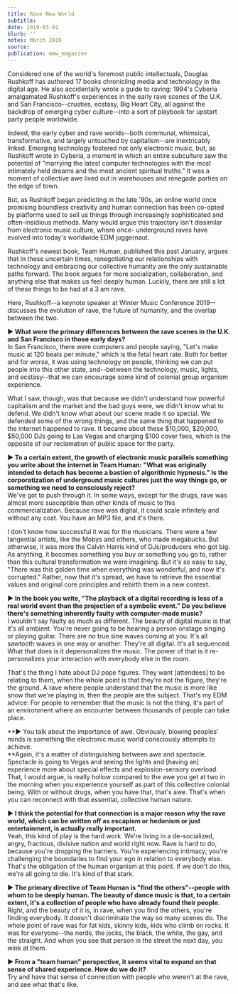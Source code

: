 ```yaml
---
title: Rave New World
subtitle:
date: 2019-03-01
blurb: ''
notes: March 2019
source:
publication: mmw_magazine
---
```


Considered one of the world's foremost public intellectuals, Douglas Rushkoff has authored 17 books chronicling media and technology in the digital age. He also accidentally wrote a guide to raving: 1994's Cyberia amalgamated Rushkoff's experiences in the early rave scenes of the U.K. and San Francisco--crusties, ecstasy, Big Heart City, all against the backdrop of emerging cyber culture--into a sort of playbook for upstart party people worldwide.

Indeed, the early cyber and rave worlds--both communal, whimsical, transformative, and largely untouched by capitalism--are inextricably linked. Emerging technology fostered not only electronic music, but, as Rushkoff wrote in Cyberia, a moment in which an entire subculture saw the potential of "marrying the latest computer technologies with the most intimately held dreams and the most ancient spiritual truths." It was a moment of collective awe lived out in warehouses and renegade parties on the edge of town.

But, as Rushkoff began predicting in the late '90s, an online world once promising boundless creativity and human connection has been co-opted by platforms used to sell us things through increasingly sophisticated and often-insidious methods. Many would argue this trajectory isn't dissimilar from electronic music culture, where once- underground raves have evolved into today's worldwide EDM juggernaut.

Rushkoff's newest book, Team Human, published this past January, argues that in these uncertain times, renegotiating our relationships with technology and embracing our collective humanity are the only sustainable paths forward. The book argues for more socialization, collaboration, and anything else that makes us feel deeply human. Luckily, there are still a lot of these things to be had at a 3 am rave.

Here, Rushkoff--a keynote speaker at Winter Music Conference 2019--discusses the evolution of rave, the future of humanity, and the overlap between the two.

**► What were the primary differences between the rave scenes in the U.K. and San Francisco in those early days?**  
In San Francisco, there were computers and people saying, "Let's make music at 120 beats per minute," which is the fetal heart rate. Both for better and for worse, it was using technology on people, thinking we can put people into this other state, and--between the technology, music, lights, and ecstasy--that we can encourage some kind of colonial group organism experience.

What I saw, though, was that because we didn't understand how powerful capitalism and the market and the bad guys were, we didn't know what to defend. We didn't know what about our scene made it so special. We defended some of the wrong things, and the same thing that happened to the internet happened to rave. It became about these $10,000, $20,000, $50,000 DJs going to Las Vegas and charging $100 cover fees, which is the opposite of our reclamation of public space for the party.

**► To a certain extent, the growth of electronic music parallels something you write about the internet in Team Human: "What was originally intended to detach has become a bastion of algorithmic hypnosis." Is the corporatization of underground music cultures just the way things go, or something we need to consciously reject?**  
We've got to push through it. In some ways, except for the drugs, rave was almost more susceptible than other kinds of music to this commercialization. Because rave was digital, it could scale infinitely and without any cost. You have an MP3 file, and it's there.

I don't know how successful it was for the musicians. There were a few tangential artists, like the Mobys and others, who made megabucks. But otherwise, it was more the Calvin Harris kind of DJs/producers who got big. As anything, it becomes something you buy or something you go to, rather than this cultural transformation we were imagining. But it's so easy to say, "There was this golden time when everything was wonderful, and now it's corrupted." Rather, now that it's spread, we have to retrieve the essential values and original core principles and rebirth them in a new context.

**► In the book you write, "The playback of a digital recording is less of a real world event than the projection of a symbolic event." Do you believe there's something inherently faulty with computer-made music?**  
I wouldn't say faulty as much as different. The beauty of digital music is that it's all ambient. You're never going to be hearing a person onstage singing or playing guitar. There are no true sine waves coming at you. It's all sawtooth waves in one way or another. They're all digital. It's all sequenced. What that does is it depersonalizes the music. The power of that is it re-personalizes your interaction with everybody else in the room.

That's the thing I hate about DJ pope figures. They want \[attendees\] to be relating to them, when the whole point is that they're not the figure, they're the ground. A rave where people understand that the music is more like snow that we're playing in, then the people are the subject. That's my EDM advice: For people to remember that the music is not the thing, it's part of an environment where an encounter between thousands of people can take place.

**► You talk about the importance of awe. Obviously, blowing peoples' minds is something the electronic music world consciously attempts to achieve.  
**Again, it's a matter of distinguishing between awe and spectacle. Spectacle is going to Vegas and seeing the lights and \[having an\] experience more about special effects and explosion-sensory overload. That, I would argue, is really hollow compared to the awe you get at two in the morning when you experience yourself as part of this collective colonial being. With or without drugs, when you have that, that's awe. That's when you can reconnect with that essential, collective human nature.

**► I think the potential for that connection is a major reason why the rave world, which can be written off as escapism or hedonism or just entertainment, is actually really important.**  
Yeah, this kind of play is the hard work. We're living in a de-socialized, angry, fractious, divisive nation and world right now. Rave is hard to do, because you're dropping the barriers. You're experiencing intimacy; you're challenging the boundaries to find your ego in relation to everybody else. That's the obligation of the human organism at this point. If we don't do this, we're all going to die. It's kind of that stark.

**► The primary directive of Team Human is "find the others"--people with whom to be deeply human. The beauty of dance music is that, to a certain extent, it's a collection of people who have already found their people.**  
Right, and the beauty of it is, in rave, when you find the others, you're finding everybody. It doesn't discriminate the way so many scenes do. The whole point of rave was for fat kids, skinny kids, kids who climb on rocks. It was for everyone--the nerds, the jocks, the black, the white, the gay, and the straight. And when you see that person in the street the next day, you wink at them.

**► From a "team human" perspective, it seems vital to expand on that sense of shared experience. How do we do it?**  
Try and have that sense of connection with people who weren't at the rave, and see what that's like.
